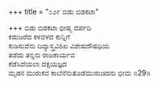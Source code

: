 +++
title = "೦೨೯ ಬಿಡು ಬಿಡಕಟಾ"

+++
ಬಿಡು ಬಿಡಕಟಾ ಭೀಷ್ಮ ದರ್ಪದಿ  
ಕಡುಜರೆದ ಕಳವಳದ ಕುನ್ನಿಗೆ  
ಕುಡಿಸುವೆನು ದಿವ್ಯಾಸ್ತ್ರವಿಶಿಖ ವಿಶೇಷದೌಷಧಿಯ  
ತಡೆದು ತನ್ನನು ರಾಜಕಾರ್ಯವ  
ಕೆಡೆಸಿದೆಯಲಾ ದಕ್ಷಯಜ್ಞದ            
ಮೃಡನ ಮುರುಕವ ಕಾಬೆನೆನುತೊಡೆಮುರುಚಿದನು ಭೀಮ    ॥29॥